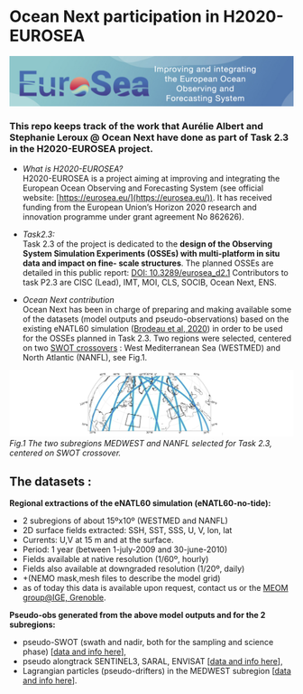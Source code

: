 # Ocean Next participation in H2020-EUROSEA
![H2020-EURSEA](./figs/logoEUROSEA.png)<br>

### This repo keeps track of the work that  Aurélie Albert and Stephanie Leroux @ Ocean Next  have done as part of Task 2.3 in the H2020-EUROSEA project.

* _What is H2020-EUROSEA?_<br>
H2020-EUROSEA is a project aiming at improving and integrating the European Ocean Observing and Forecasting System  (see official website: [https://eurosea.eu/](https://eurosea.eu/)). It has received funding from the European Union’s Horizon 2020  research and innovation programme under grant agreement No 862626).

* _Task2.3:_<br>
Task 2.3 of the project is dedicated to the __design of the Observing System Simulation Experiments (OSSEs) with multi-platform in situ data and impact on fine- scale structures__. The planned OSSEs  are detailed in this public report: [DOI: 10.3289/eurosea_d2.1](https://doi.org/10.3289/eurosea_d2.1)
Contributors to task P2.3 are CISC (Lead), IMT, MOI, CLS, SOCIB, Ocean Next, ENS. 

* _Ocean Next contribution_<br>
Ocean Next has been in charge of preparing and making available some of the datasets (model outputs and pseudo-observations) based on the  existing eNATL60 simulation ([Brodeau et al, 2020](http://doi.org/10.5281/zenodo.4032732.)) in order to be used for the OSSEs planned in Task 2.3. Two regions were selected, centered on two [SWOT crossovers](https://www.clivar.org/news/swot-%E2%80%98adopt-crossover%E2%80%99-consortium-has-been-endorsed-clivar) : West Mediterranean Sea (WESTMED) and North Atlantic (NANFL), see Fig.1.  

![subregions](./figs/regions4.png)<br>
_Fig.1 The two subregions MEDWEST and NANFL selected for Task 2.3, centered on  SWOT crossover._


## The datasets :

**Regional extractions of  the eNATL60 simulation (eNATL60-no-tide):**

- 2 subregions of about 15ºx10º  (WESTMED and NANFL) 
- 2D surface fields extracted:  SSH, SST, SSS, U, V, lon, lat
- Currents: U,V at 15 m and at the surface.
- Period: 1 year (between 1-july-2009 and 30-june-2010)
- Fields available at native resolution (1/60º, hourly) 
- Fields also available at downgraded resolution (1/20º, daily) 
- +(NEMO mask,mesh files to describe the model grid)
- as of today this data is available upon request, contact us or the [MEOM group@IGE, Grenoble](https://meom-group.github.io/).

**Pseudo-obs  generated from the above model outputs and for the 2 subregions:**

- pseudo-SWOT (swath and nadir, both for the sampling and science phase) [[data and info here](./swot_pseudoobs.md)],
- pseudo alongtrack SENTINEL3,  SARAL, ENVISAT [[data and info here](./nadir_alongtrack.md)],
- Lagrangian particles (pseudo-drifters) in the MEDWEST subregion [[data and info here](./lagrangian_traj.md)].
